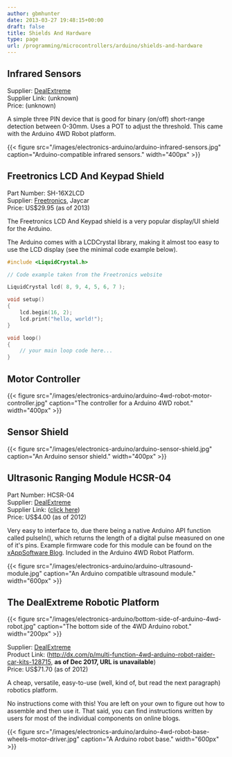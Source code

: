 ```yaml
---
author: gbmhunter
date: 2013-03-27 19:48:15+00:00
draft: false
title: Shields And Hardware
type: page
url: /programming/microcontrollers/arduino/shields-and-hardware
---
```


## Infrared Sensors

Supplier: [DealExtreme](http://dx.com/)  
Supplier Link: (unknown)  
Price: (unknown)

A simple three PIN device that is good for binary (on/off) short-range detection between 0-30mm. Uses a POT to adjust the threshold. This came with the Arduino 4WD Robot platform.

{{< figure src="/images/electronics-arduino/arduino-infrared-sensors.jpg" caption="Arduino-compatible infrared sensors."  width="400px" >}}

## Freetronics LCD And Keypad Shield

Part Number: SH-16X2LCD  
Supplier: [Freetronics](http://www.freetronics.com/collections/display/products/lcd-keypad-shield#.UXtkG7V_rSg), Jaycar  
Price: US$29.95 (as of 2013)

The Freetronics LCD And Keypad shield is a very popular display/UI shield for the Arduino.

The Arduino comes with a LCDCrystal library, making it almost too easy to use the LCD display (see the minimal code example below).

```c    
#include <LiquidCrystal.h>

// Code example taken from the Freetronics website

LiquidCrystal lcd( 8, 9, 4, 5, 6, 7 );

void setup()
{
    lcd.begin(16, 2);
    lcd.print("hello, world!");
}

void loop()
{
    // your main loop code here...
}
```

## Motor Controller

{{< figure src="/images/electronics-arduino/arduino-4wd-robot-motor-controller.jpg" caption="The controller for a Arduino 4WD robot."  width="400px" >}}

## Sensor Shield

{{< figure src="/images/electronics-arduino/arduino-sensor-shield.jpg" caption="An Arduino sensor shield."  width="400px" >}}

## Ultrasonic Ranging Module HCSR-04

Part Number: HCSR-04  
Supplier: [DealExtreme](http://dx.com/)  
Supplier Link: ([click here](http://dx.com/p/hc-sr04-ultrasonic-sensor-distance-measuring-module-133696))  
Price: US$4.00 (as of 2012)

Very easy to interface to, due there being a native Arduino API function called pulseIn(), which returns the length of a digital pulse measured on one of it's pins. Example firmware code for this module can be found on the [xAppSoftware Blog](http://www.xappsoftware.com/wordpress/2012/03/15/how-to-interface-the-hc-sr04-ultrasonic-ranging-module-to-arduino/). Included in the Arduino 4WD Robot Platform.

{{< figure src="/images/electronics-arduino/arduino-ultrasound-module.jpg" caption="An Arduino compatible ultrasound module."  width="600px" >}}

## The DealExtreme Robotic Platform

{{< figure src="/images/electronics-arduino/bottom-side-of-arduino-4wd-robot.jpg" caption="The bottom side of the 4WD Arduino robot."  width="200px" >}}

Supplier: [DealExtreme](http://dx.com/)  
Product Link: (http://dx.com/p/multi-function-4wd-arduino-robot-raider-car-kits-128715, **as of Dec 2017, URL is unavailable**)  
Price: US$71.70 (as of 2012)

A cheap, versatile, easy-to-use (well, kind of, but read the next paragraph) robotics platform.

No instructions come with this! You are left on your own to figure out how to assemble and then use it. That said, you can find instructions written by users for most of the individual components on online blogs.

{{< figure src="/images/electronics-arduino/arduino-4wd-robot-base-wheels-motor-driver.jpg" caption="A Arduino robot base."  width="600px" >}}
